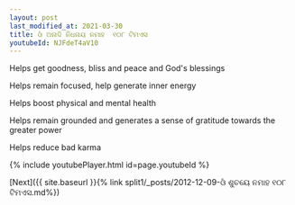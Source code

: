 ```yaml
---
layout: post
last_modified_at: 2021-03-30
title: ଓଁ ଅନାଦି ନିଧନାୟ ନମାହ  ୧୦୮ ଟିମଏସ
youtubeId: NJFdeT4aV10
---
```

 
 
Helps get goodness, bliss and peace and God's blessings
 
Helps remain focused, help generate inner energy 
 
Helps boost physical and mental health 
 
Helps remain grounded and generates a sense of gratitude towards the greater power 
 
Helps reduce bad karma
 
 
 
 


{% include youtubePlayer.html id=page.youtubeId %}
 
[Next]({{ site.baseurl }}{% link  split1/_posts/2012-12-09-ଓଁ ଶୁଚୟେ ନମାହ ୧୦୮ ଟିମଏସ.md%})
 
